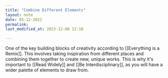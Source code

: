 ```yaml
---
title: "Combine Different Elements"
layout: note
date: 05-12-2022
permalink:
last_modified_at: 2023-12-08 12:10

---
```


One of the key building blocks of creativity according to [[Everything is a Remix]]. This involves taking inspiration from different places and combining them together to create new, unique works. This is why it's important to [[Read Widely]] and [[Be Interdisciplinary]], as you will have a wider palette of elements to draw from. 
